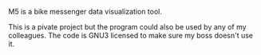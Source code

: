 M5 is a bike messenger data visualization tool.

This is a pivate project but the program could also be used 
by any of my colleagues. The code is GNU3 licensed to make
sure my boss doesn't use it.

